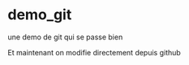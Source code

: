 demo_git
======

une demo de git qui se passe bien

Et maintenant on modifie directement depuis github

